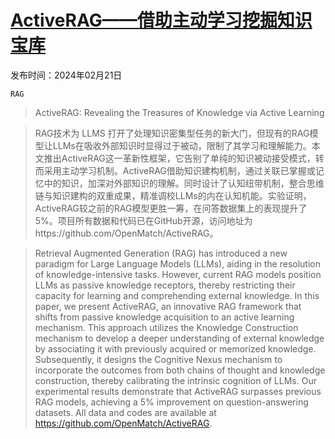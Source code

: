 # [ActiveRAG——借助主动学习挖掘知识宝库](https://arxiv.org/abs/2402.13547)

发布时间：2024年02月21日

`RAG`

> ActiveRAG: Revealing the Treasures of Knowledge via Active Learning

> RAG技术为 LLMS 打开了处理知识密集型任务的新大门，但现有的RAG模型让LLMs在吸收外部知识时显得过于被动，限制了其学习和理解能力。本文推出ActiveRAG这一革新性框架，它告别了单纯的知识被动接受模式，转而采用主动学习机制。ActiveRAG借助知识建构机制，通过关联已掌握或记忆中的知识，加深对外部知识的理解。同时设计了认知纽带机制，整合思维链与知识建构的双重成果，精准调校LLMs的内在认知机能。实验证明，ActiveRAG较之前的RAG模型更胜一筹，在问答数据集上的表现提升了5%。项目所有数据和代码已在GitHub开源，访问地址为https://github.com/OpenMatch/ActiveRAG。

> Retrieval Augmented Generation (RAG) has introduced a new paradigm for Large Language Models (LLMs), aiding in the resolution of knowledge-intensive tasks. However, current RAG models position LLMs as passive knowledge receptors, thereby restricting their capacity for learning and comprehending external knowledge. In this paper, we present ActiveRAG, an innovative RAG framework that shifts from passive knowledge acquisition to an active learning mechanism. This approach utilizes the Knowledge Construction mechanism to develop a deeper understanding of external knowledge by associating it with previously acquired or memorized knowledge. Subsequently, it designs the Cognitive Nexus mechanism to incorporate the outcomes from both chains of thought and knowledge construction, thereby calibrating the intrinsic cognition of LLMs. Our experimental results demonstrate that ActiveRAG surpasses previous RAG models, achieving a 5% improvement on question-answering datasets. All data and codes are available at https://github.com/OpenMatch/ActiveRAG.